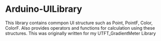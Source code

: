 # Arduino-UILibrary
This library contains commpon UI structure such as Point, PointF, Color, ColorF.  Also provides operators and functions for calculation using these structures.  This was originally written for my UTFT_GradientMeter Library
